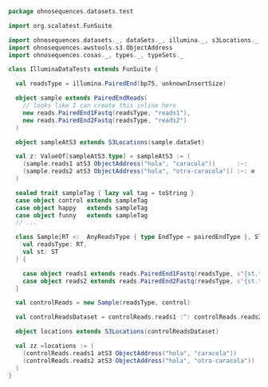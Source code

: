 
```scala
package ohnosequences.datasets.test

import org.scalatest.FunSuite

import ohnosequences.datasets._, dataSets._, illumina._, s3Locations._
import ohnosequences.awstools.s3.ObjectAddress
import ohnosequences.cosas._, types._, typeSets._

class IlluminaDataTests extends FunSuite {

  val readsType = illumina.PairedEnd(bp75, unknownInsertSize)

  object sample extends PairedEndReads(
    // looks like I can create this inline here
    new reads.PairedEnd1Fastq(readsType, "reads1"),
    new reads.PairedEnd2Fastq(readsType, "reads2")
  )

  object sampleAtS3 extends S3Locations(sample.dataSet)

  val z: ValueOf[sampleAtS3.type] = sampleAtS3 := (
    (sample.reads1 atS3 ObjectAddress("hola", "caracola"))      :~:
    (sample.reads2 atS3 ObjectAddress("hola", "otra-caracola")) :~: ∅
  )

  sealed trait sampleTag { lazy val tag = toString }
  case object control extends sampleTag
  case object happy   extends sampleTag
  case object funny   extends sampleTag
  // ...

  class Sample[RT <:  AnyReadsType { type EndType = pairedEndType }, ST <: sampleTag](
    val readsType: RT,
    val st: ST
  ) {

    case object reads1 extends reads.PairedEnd1Fastq(readsType, s"{st.tag}/whatever1")
    case object reads2 extends reads.PairedEnd2Fastq(readsType, s"{st.tag}/whatever2")
  }

  val controlReads = new Sample(readsType, control)

  val controlReadsDataset = controlReads.reads1 :^: controlReads.reads2 :^: DNil

  object locations extends S3Locations(controlReadsDataset)

  val zz =locations := (
    (controlReads.reads1 atS3 ObjectAddress("hola", "caracola"))      :~:
    (controlReads.reads2 atS3 ObjectAddress("hola", "otra-caracola")) :~: ∅
  )
}

```




[test/scala/Datasets.scala]: Datasets.scala.md
[main/scala/s3Locations.scala]: ../../main/scala/s3Locations.scala.md
[main/scala/dataSets.scala]: ../../main/scala/dataSets.scala.md
[main/scala/fileLocations.scala]: ../../main/scala/fileLocations.scala.md
[main/scala/illumina.scala]: ../../main/scala/illumina.scala.md